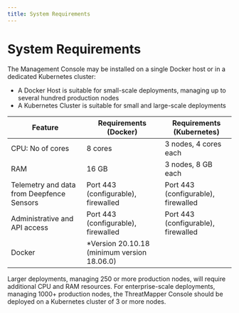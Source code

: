```yaml
---
title: System Requirements
---
```


# System Requirements

The Management Console may be installed on a single Docker host or in a dedicated Kubernetes cluster:

  * A Docker Host is suitable for small-scale deployments, managing up to several hundred production nodes
  * A Kubernetes Cluster is suitable for small and large-scale deployments 

| Feature                                   | Requirements (Docker)                       | Requirements (Kubernetes)           | 
|-------------------------------------------|---------------------------------------------|-------------------------------------|
| CPU: No of cores                          | 8 cores                                     | 3 nodes, 4 cores each               |
| RAM                                       | 16 GB                                       | 3 nodes, 8 GB each                  |
| Telemetry and data from Deepfence Sensors | Port 443 (configurable), firewalled         | Port 443 (configurable), firewalled |
| Administrative and API access             | Port 443 (configurable), firewalled         | Port 443 (configurable), firewalled |
| Docker                                    | *Version 20.10.18 (minimum version 18.06.0) |                                     |

Larger deployments, managing 250 or more production nodes, will require additional CPU and RAM resources.  For enterprise-scale deployments, managing 1000+ production nodes, the ThreatMapper Console should be deployed on a Kubernetes cluster of 3 or more nodes.

